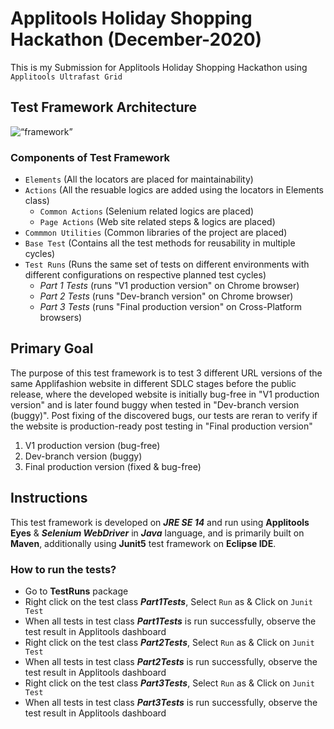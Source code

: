 # Applitools Holiday Shopping Hackathon (December-2020)

This is my Submission for Applitools Holiday Shopping Hackathon using `Applitools Ultrafast Grid`

## Test Framework Architecture

<img title=“diagram” alt=“framework” src="https://github.com/suparna-khamaru/ApplitoolsHolidayShoppingHackathonDec2020/blob/main/images/architecture.png" />

### Components of Test Framework

- `Elements` (All the locators are placed for maintainability)
- `Actions` (All the resuable logics are added using the locators in Elements class)
  - `Common Actions` (Selenium related logics are placed)
  - `Page Actions` (Web site related steps & logics are placed)
- `Commmon Utilities` (Common libraries of the project are placed)
- `Base Test` (Contains all the test methods for reusability in multiple cycles)
- `Test Runs` (Runs the same set of tests on different environments with different configurations on respective planned test cycles)
  - *Part 1 Tests* (runs "V1 production version" on Chrome browser)
  - *Part 2 Tests* (runs "Dev-branch version" on Chrome browser)
  - *Part 3 Tests* (runs "Final production version" on Cross-Platform browsers)

## Primary Goal 

The purpose of this test framework is to test 3 different URL versions of the same Applifashion website in different SDLC stages before the public release, where the developed website is initially bug-free in "V1 production version" and is later found buggy when tested in "Dev-branch version (buggy)". Post fixing of the discovered bugs, our tests are reran to verify if the website is production-ready post testing in "Final production version"
 1. V1 production version (bug-free)
 2. Dev-branch version (buggy)
 3. Final production version (fixed & bug-free)

## Instructions

This test framework is developed on ***JRE SE 14*** and run using **Applitools Eyes** & ***Selenium WebDriver*** in ***Java*** language, and is primarily built on **Maven**, additionally using **Junit5** test framework on **Eclipse IDE**. 

### How to run the tests?

- Go to **TestRuns** package
- Right click on the test class ***Part1Tests***, Select `Run` as & Click on `Junit Test`
- When all tests in test class ***Part1Tests*** is run successfully, observe the test result in Applitools dashboard
- Right click on the test class ***Part2Tests***, Select `Run` as & Click on `Junit Test`
- When all tests in test class ***Part2Tests*** is run successfully, observe the test result in Applitools dashboard
- Right click on the test class ***Part3Tests***, Select `Run` as & Click on `Junit Test`
- When all tests in test class ***Part3Tests*** is run successfully, observe the test result in Applitools dashboard

